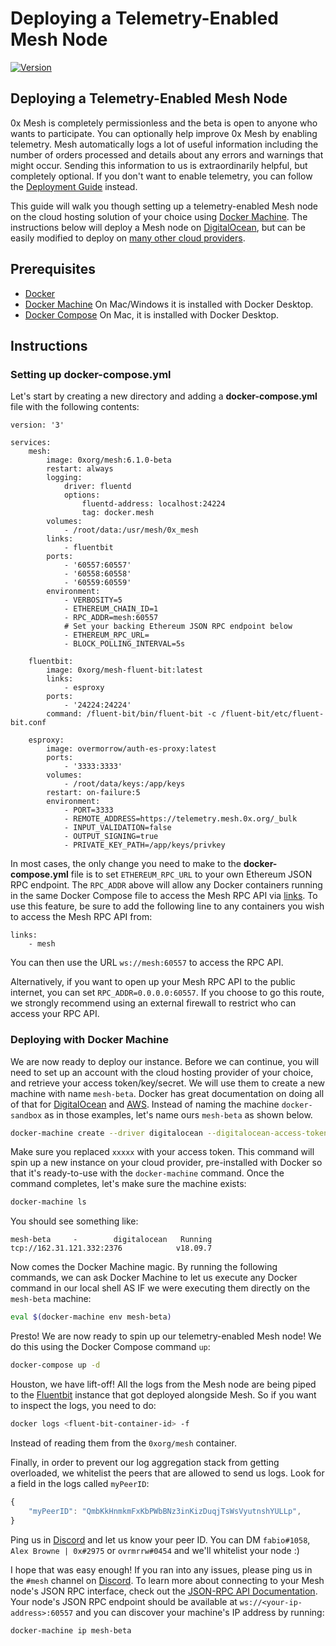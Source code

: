 # Deploying a Telemetry-Enabled Mesh Node

[![Version](https://img.shields.io/badge/version-6.1.0--beta-orange.svg)](https://github.com/0xProject/0x-mesh/releases)

## Deploying a Telemetry-Enabled Mesh Node

0x Mesh is completely permissionless and the beta is open to anyone who wants to participate. You can optionally help improve 0x Mesh by enabling telemetry. Mesh automatically logs a lot of useful information including the number of orders processed and details about any errors and warnings that might occur. Sending this information to us is extraordinarily helpful, but completely optional. If you don't want to enable telemetry, you can follow the [Deployment Guide](deployment.md) instead.

This guide will walk you though setting up a telemetry-enabled Mesh node on the cloud hosting solution of your choice using [Docker Machine](https://docs.docker.com/machine/). The instructions below will deploy a Mesh node on [DigitalOcean](https://www.digitalocean.com/), but can be easily modified to deploy on [many other cloud providers](https://docs.docker.com/machine/drivers/).

## Prerequisites

* [Docker](https://www.docker.com/get-started)
* [Docker Machine](https://docs.docker.com/machine/install-machine/) On Mac/Windows it is installed with Docker Desktop.
* [Docker Compose](https://docs.docker.com/compose/install/) On Mac, it is installed with Docker Desktop.

## Instructions

### Setting up docker-compose.yml

Let's start by creating a new directory and adding a **docker-compose.yml** file with the following contents:

```text
version: '3'

services:
    mesh:
        image: 0xorg/mesh:6.1.0-beta
        restart: always
        logging:
            driver: fluentd
            options:
                fluentd-address: localhost:24224
                tag: docker.mesh
        volumes:
            - /root/data:/usr/mesh/0x_mesh
        links:
            - fluentbit
        ports:
            - '60557:60557'
            - '60558:60558'
            - '60559:60559'
        environment:
            - VERBOSITY=5
            - ETHEREUM_CHAIN_ID=1
            - RPC_ADDR=mesh:60557
            # Set your backing Ethereum JSON RPC endpoint below
            - ETHEREUM_RPC_URL=
            - BLOCK_POLLING_INTERVAL=5s

    fluentbit:
        image: 0xorg/mesh-fluent-bit:latest
        links:
            - esproxy
        ports:
            - '24224:24224'
        command: /fluent-bit/bin/fluent-bit -c /fluent-bit/etc/fluent-bit.conf

    esproxy:
        image: overmorrow/auth-es-proxy:latest
        ports:
            - '3333:3333'
        volumes:
            - /root/data/keys:/app/keys
        restart: on-failure:5
        environment:
            - PORT=3333
            - REMOTE_ADDRESS=https://telemetry.mesh.0x.org/_bulk
            - INPUT_VALIDATION=false
            - OUTPUT_SIGNING=true
            - PRIVATE_KEY_PATH=/app/keys/privkey
```

In most cases, the only change you need to make to the **docker-compose.yml** file is to set `ETHEREUM_RPC_URL` to your own Ethereum JSON RPC endpoint. The `RPC_ADDR` above will allow any Docker containers running in the same Docker Compose file to access the Mesh RPC API via [links](https://docs.docker.com/compose/networking/#links). To use this feature, be sure to add the following line to any containers you wish to access the Mesh RPC API from:

```text
links:
    - mesh
```

You can then use the URL `ws://mesh:60557` to access the RPC API.

Alternatively, if you want to open up your Mesh RPC API to the public internet, you can set `RPC_ADDR=0.0.0.0:60557`. If you choose to go this route, we strongly recommend using an external firewall to restrict who can access your RPC API.

### Deploying with Docker Machine

We are now ready to deploy our instance. Before we can continue, you will need to set up an account with the cloud hosting provider of your choice, and retrieve your access token/key/secret. We will use them to create a new machine with name `mesh-beta`. Docker has great documentation on doing all of that for [DigitalOcean](https://docs.docker.com/machine/examples/ocean/) and [AWS](https://docs.docker.com/machine/examples/aws/). Instead of naming the machine `docker-sandbox` as in those examples, let's name ours `mesh-beta` as shown below.

```bash
docker-machine create --driver digitalocean --digitalocean-access-token xxxxx mesh-beta
```

Make sure you replaced `xxxxx` with your access token. This command will spin up a new instance on your cloud provider, pre-installed with Docker so that it's ready-to-use with the `docker-machine` command. Once the command completes, let's make sure the machine exists:

```bash
docker-machine ls
```

You should see something like:

```text
mesh-beta     -        digitalocean   Running   tcp://162.31.121.332:2376            v18.09.7
```

Now comes the Docker Machine magic. By running the following commands, we can ask Docker Machine to let us execute any Docker command in our local shell AS IF we were executing them directly on the `mesh-beta` machine:

```bash
eval $(docker-machine env mesh-beta)
```

Presto! We are now ready to spin up our telemetry-enabled Mesh node! We do this using the Docker Compose command `up`:

```bash
docker-compose up -d
```

Houston, we have lift-off! All the logs from the Mesh node are being piped to the [Fluentbit](https://fluentbit.io/) instance that got deployed alongside Mesh. So if you want to inspect the logs, you need to do:

```bash
docker logs <fluent-bit-container-id> -f
```

Instead of reading them from the `0xorg/mesh` container.

Finally, in order to prevent our log aggregation stack from getting overloaded, we whitelist the peers that are allowed to send us logs. Look for a field in the logs called `myPeerID`:

```javascript
{
    "myPeerID": "QmbKkHnmkmFxKbPWbBNz3inKizDuqjTsWsVyutnshYULLp",
}
```

Ping us in [Discord](https://discord.gg/HF7fHwk) and let us know your peer ID. You can DM `fabio#1058`, `Alex Browne | 0x#2975` or `ovrmrrw#0454` and we'll whitelist your node :\)

I hope that was easy enough! If you ran into any issues, please ping us in the `#mesh` channel on [Discord](https://discord.gg/HF7fHwk). To learn more about connecting to your Mesh node's JSON RPC interface, check out the [JSON-RPC API Documentation](rpc_api.md). Your node's JSON RPC endpoint should be available at `ws://<your-ip-address>:60557` and you can discover your machine's IP address by running:

```text
docker-machine ip mesh-beta
```

